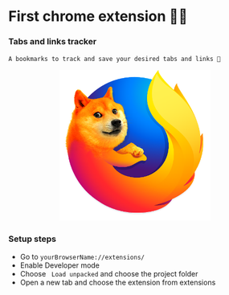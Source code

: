 # First chrome extension 🧙‍♂️

### Tabs and links tracker

```js
A bookmarks to track and save your desired tabs and links 🦑
```

<center>
<img src="https://github.com/Noureldin2303/Tabs_Tracker/blob/main/icon.png" width="300" height="300">
</center>

### Setup steps

- Go to `yourBrowserName://extensions/`
- Enable Developer mode
- Choose ` Load unpacked` and choose the project folder
- Open a new tab and choose the extension from extensions
